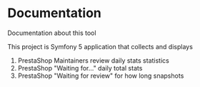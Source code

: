 # Documentation

Documentation about this tool

This project is Symfony 5 application that collects and displays

1. PrestaShop Maintainers review daily stats statistics
2. PrestaShop "Waiting for..." daily total stats
3. PrestaShop "Waiting for review" for how long snapshots
